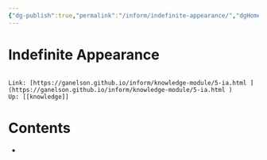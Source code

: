 ```yaml
---
{"dg-publish":true,"permalink":"/inform/indefinite-appearance/","dgHomeLink":true,"dgPassFrontmatter":false}
---
```


# Indefinite Appearance
```ad-info

Link: [https://ganelson.github.io/inform/knowledge-module/5-ia.html ](https://ganelson.github.io/inform/knowledge-module/5-ia.html )
Up: [[knowledge]]
```

# Contents
- 
